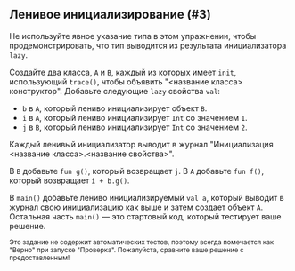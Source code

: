 ## Ленивое инициализирование (#3)

Не используйте явное указание типа в этом упражнении, чтобы продемонстрировать,
что тип выводится из результата инициализатора `lazy`.

Создайте два класса, `A` и `B`, каждый из которых имеет `init`, использующий `trace()`,
чтобы объявить "<название класса> конструктор". Добавьте следующие `lazy` свойства `val`:

- `b` в `A`, который лениво инициализирует объект `B`.
- `i` в `A`, который лениво инициализирует `Int` со значением `1`.
- `j` в `B`, который лениво инициализирует `Int` со значением `2`.

Каждый ленивый инициализатор выводит в журнал "Инициализация <название класса>.<название свойства>".

В `B` добавьте `fun g()`, который возвращает `j`. В `A` добавьте `fun f()`, который возвращает
`i + b.g()`.

В `main()` добавьте лениво инициализируемый `val a`, который выводит в журнал свою инициализацию
как выше и затем создает объект `A`. Остальная часть `main()` — это стартовый код,
который тестирует ваше решение.

<sub> Это задание не содержит автоматических тестов,
поэтому всегда помечается как "Верно" при запуске "Проверка".
Пожалуйста, сравните ваше решение с предоставленным! </sub>